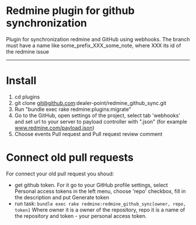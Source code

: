# Redmine plugin for github synchronization
  Plugin for synchronization redmine and GitHub using webhooks. 
  The branch must have a name like some_prefix_XXX_some_note, where XXX its id of the redmine issue
***

# Install
  1. cd plugins
  2. git clone git@github.com:dealer-point/redmine_github_sync.git
  3. Run "bundle exec rake redmine:plugins:migrate"
  4. Go to the GitHub, open settings of the project, select tab 'webhooks' and set url to your server to payload controller with ".json" (for example www.redmine.com/payload.json)
  5. Choose events Pull request and Pull request review comment

# Connect old pull requests
For connect your old pull request you shoud: 
  - get github token. 
  For it go to your GitHub profile settings, select Personal access tokens in the left menu, choose 'repo' checkbox, fill in the description and put Generate token
  - run task:
 `bundle exec rake redmine:redmine_github_sync[owner, repo, token]`
Where owner it is a owner of the repository, repo it is a name of the repository and token - your personal access token.